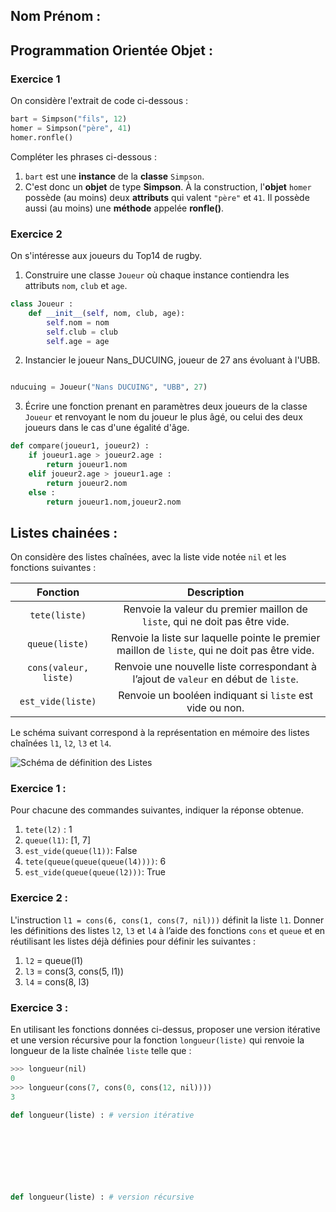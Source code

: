 ## Nom Prénom : 

## Programmation Orientée Objet :
### Exercice 1
On considère l'extrait de code ci-dessous :
```python
bart = Simpson("fils", 12)
homer = Simpson("père", 41)
homer.ronfle()
```
Compléter les phrases ci-dessous  :

1. ```bart``` est une **instance** de la **classe**  ```Simpson```.
2. C'est donc un **objet** de type **Simpson**.
À la construction, l'**objet** ```homer``` possède (au moins) deux **attributs** qui valent ```"père"``` et ```41```.
Il possède aussi (au moins) une **méthode** appelée **ronfle()**.

### Exercice 2
On s'intéresse aux joueurs du Top14 de rugby.

1. Construire une classe ```Joueur``` où chaque instance contiendra les attributs ```nom```, ```club``` et ```age```.  
```python
class Joueur :
    def __init__(self, nom, club, age):
        self.nom = nom
        self.club = club
        self.age = age
```

2. Instancier le joueur Nans_DUCUING, joueur de 27 ans évoluant à l'UBB.
```python

nducuing = Joueur("Nans DUCUING", "UBB", 27)
```

3. Écrire une fonction prenant en paramètres deux joueurs de la classe ```Joueur``` et renvoyant le nom du joueur le plus âgé, ou celui des deux joueurs dans le cas d'une égalité d'âge.
```python
def compare(joueur1, joueur2) :
    if joueur1.age > joueur2.age :
        return joueur1.nom
    elif joueur2.age > joueur1.age :
        return joueur2.nom
    else :
        return joueur1.nom,joueur2.nom
```

## Listes chainées :

On considère des listes chaînées, avec la liste vide notée `nil` et les fonctions suivantes :

| Fonction | Description |
|:-:|:-:|
| `tete(liste)` | Renvoie la valeur du premier maillon de `liste`, qui ne doit pas être vide. |
| `queue(liste)` | Renvoie la liste sur laquelle pointe le premier maillon de `liste`, qui ne doit pas être vide. |
| `cons(valeur, liste)` | Renvoie une nouvelle liste correspondant à l’ajout de `valeur` en début de `liste`. |
| `est_vide(liste)` | Renvoie un booléen indiquant si `liste` est vide ou non. |

Le schéma suivant correspond à la représentation en mémoire des listes chaînées `l1`, `l2`, `l3` et `l4`.

![Schéma de définition des Listes](Listes.png)

### Exercice 1 :
Pour chacune des commandes suivantes, indiquer la réponse obtenue.

1. `tete(l2)` :  1
1. `queue(l1)`:  [1, 7]
1. `est_vide(queue(l1))`:  False
1. `tete(queue(queue(queue(l4))))`:  6
1. `est_vide(queue(queue(l2)))`:  True

### Exercice 2 :
L'instruction `l1 = cons(6, cons(1, cons(7, nil)))` définit la liste `l1`.
Donner les définitions des listes `l2`, `l3` et `l4` à l’aide des fonctions `cons` et `queue` et en réutilisant les listes déjà définies pour définir les suivantes :
1. `l2` = queue(l1)
2. `l3` = cons(3, cons(5, l1))
3. `l4` = cons(8, l3)

### Exercice 3 :
En utilisant les fonctions données ci-dessus,  proposer une version itérative et une version récursive pour la fonction `longueur(liste)` qui renvoie la longueur de la liste chaînée `liste` telle que :
```python
>>> longueur(nil)
0
>>> longueur(cons(7, cons(0, cons(12, nil))))
3
```
```python
def longueur(liste) : # version itérative
	


    
    
    
    


```
```python
def longueur(liste) : # version récursive
	

    
    
    
    




```


